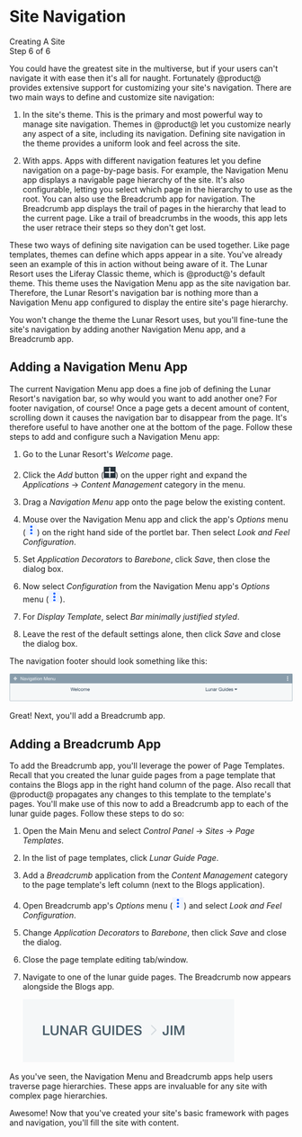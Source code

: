 # Site Navigation

<div class="learn-path-step">
    <p>Creating A Site<br>Step 6 of 6</p>
</div>

You could have the greatest site in the multiverse, but if your users can't 
navigate it with ease then it's all for naught. Fortunately @product@ provides 
extensive support for customizing your site's navigation. There are two main 
ways to define and customize site navigation: 

1.  In the site's theme. This is the primary and most powerful way to manage 
    site navigation. Themes in @product@ let you customize nearly any aspect of 
    a site, including its navigation. Defining site navigation in the theme 
    provides a uniform look and feel across the site. 

2.  With apps. Apps with different navigation features let you define navigation 
    on a page-by-page basis. For example, the Navigation Menu app displays a 
    navigable page hierarchy of the site. It's also configurable, letting you 
    select which page in the hierarchy to use as the root. You can also use the 
    Breadcrumb app for navigation. The Breadcrumb app displays the trail of 
    pages in the hierarchy that lead to the current page. Like a trail of 
    breadcrumbs in the woods, this app lets the user retrace their steps so they 
    don't get lost. 

These two ways of defining site navigation can be used together. Like page 
templates, themes can define which apps appear in a site. You've already seen an 
example of this in action without being aware of it. The Lunar Resort uses the 
Liferay Classic theme, which is @product@'s default theme. This theme uses the 
Navigation Menu app as the site navigation bar. Therefore, the Lunar Resort's 
navigation bar is nothing more than a Navigation Menu app configured to display 
the entire site's page hierarchy. 

You won't change the theme the Lunar Resort uses, but you'll fine-tune the 
site's navigation by adding another Navigation Menu app, and a Breadcrumb app. 

## Adding a Navigation Menu App

The current Navigation Menu app does a fine job of defining the Lunar Resort's 
navigation bar, so why would you want to add another one? For footer navigation, 
of course! Once a page gets a decent amount of content, scrolling down it causes 
the navigation bar to disappear from the page. It's therefore useful to have 
another one at the bottom of the page. Follow these steps to add and configure 
such a Navigation Menu app: 

1.  Go to the Lunar Resort's *Welcome* page. 

2.  Click the *Add* button 
    (![Add](../../../images/icon-add-app.png)) on the upper right and expand the 
    *Applications* &rarr; *Content Management* category in the menu. 

3.  Drag a *Navigation Menu* app onto the page below the existing content. 

4.  Mouse over the Navigation Menu app and click the app's *Options* menu 
    (![Options](../../../images/icon-app-options.png)) on the right hand side of 
    the portlet bar. Then select *Look and Feel Configuration*.

5.  Set *Application Decorators* to *Barebone*, click *Save*, then close the 
    dialog box. 

6.  Now select *Configuration* from the Navigation Menu app's *Options* menu 
    (![Options](../../../images/icon-app-options.png)). 

7.  For *Display Template*, select *Bar minimally justified styled*. 

8.  Leave the rest of the default settings alone, then click *Save* and close 
    the dialog box. 

The navigation footer should look something like this: 

![Figure x: The Welcome page now has a navigation footer.](../../../images/001-nav-footer.png)

Great! Next, you'll add a Breadcrumb app. 

## Adding a Breadcrumb App

To add the Breadcrumb app, you'll leverage the power of Page Templates. Recall 
that you created the lunar guide pages from a page template that contains the 
Blogs app in the right hand column of the page. Also recall that @product@ 
propagates any changes to this template to the template's pages. You'll make use 
of this now to add a Breadcrumb app to each of the lunar guide pages. Follow 
these steps to do so: 

1.  Open the Main Menu and select *Control Panel* &rarr; *Sites* &rarr; *Page
    Templates*. 

2.  In the list of page templates, click *Lunar Guide Page*. 

3.  Add a *Breadcrumb* application from the *Content Management* category to the
    page template's left column (next to the Blogs application). 

4.  Open Breadcrumb app's *Options* menu 
    (![Options](../../../images/icon-app-options.png)) and select *Look and Feel 
    Configuration*. 

5.  Change *Application Decorators* to *Barebone*, then click *Save* and close 
    the dialog. 

6.  Close the page template editing tab/window. 

7.  Navigate to one of the lunar guide pages. The Breadcrumb now appears 
    alongside the Blogs app. 

    ![Figure x: After adding the Breadcrumb app to the page template, the app appears on each lunar guide page, to the left of the Blogs app.](../../../images/001-breadcrumb-jim.png)

As you've seen, the Navigation Menu and Breadcrumb apps help users traverse page 
hierarchies. These apps are invaluable for any site with complex page 
hierarchies. 

Awesome! Now that you've created your site's basic framework with pages and 
navigation, you'll fill the site with content. 
